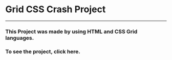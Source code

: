 # Grid CSS Crash Project
---
### This Project was made by using HTML and CSS Grid languages.
### To see the project, click here.
